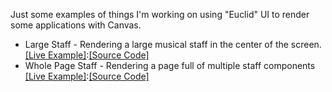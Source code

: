 Just some examples of things I'm working on using "Euclid" UI to render some applications with Canvas.  


- Large Staff - Rendering a large musical staff in the center of the screen. [[Live Example]](https://ethanwillis.github.io/euclid_ui_examples/live_staff/large_staff):[[Source Code]](https://github.com/ethanwillis/euclid_ui_examples/blob/main/live_staff/large_staff.html)
- Whole Page Staff - Rendering a page full of multiple staff components [[Live Example]](https://ethanwillis.github.io/euclid_ui_examples/live_staff/whole_page_staff):[[Source Code]](https://github.com/ethanwillis/euclid_ui_examples/blob/main/live_staff/whole_page_staff.html)
